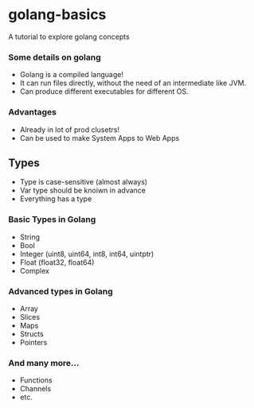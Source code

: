 # golang-basics
A tutorial to explore golang concepts

### Some details on golang
- Golang is a compiled language!
- It can run files directly, without the need of an intermediate like JVM.
- Can produce different executables for different OS.

### Advantages
- Already in lot of prod clusetrs!
- Can be used to make System Apps to Web Apps

## Types
- Type is case-sensitive (almost always)
- Var type should be knoiwn in advance
- Everything has a type

### Basic Types in Golang
- String
- Bool
- Integer (uint8, uint64, int8, int64, uintptr)
- Float (float32, float64)
- Complex

### Advanced types in Golang
- Array
- Slices
- Maps
- Structs
- Pointers

### And many more...
- Functions
- Channels
- etc.